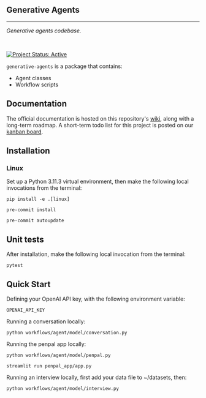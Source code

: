 ## Generative Agents

<hr>

*Generative agents codebase.*

<br>

[![Project Status: Active](https://www.repostatus.org/badges/latest/active.svg)](https://www.repostatus.org/#active)

`generative-agents` is a package that contains:

- Agent classes
- Workflow scripts

## Documentation

The official documentation is hosted on this repository's [wiki](), along with a long-term roadmap. A short-term todo list for this project is posted on our [kanban board]().


## Installation

### Linux

Set up a Python 3.11.3 virtual environment, then make the following local invocations from the terminal:

```
pip install -e .[linux]

pre-commit install

pre-commit autoupdate
```

## Unit tests

After installation, make the following local invocation from the terminal:
```
pytest
```

## Quick Start

Defining your OpenAI API key, with the following environment variable:
```
OPENAI_API_KEY
```

Running a conversation locally:
```
python workflows/agent/model/conversation.py
```

Running the penpal app locally:
```
python workflows/agent/model/penpal.py

streamlit run penpal_app/app.py
```

Running an interview locally, first add your data file to ~/datasets, then:
```
python workflows/agent/model/interview.py
```
